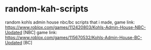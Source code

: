 # random-kah-scripts
random kohls admin house nbc/bc scripts that i made,
game link: https://www.roblox.com/games/112420803/Kohls-Admin-House-NBC-Updated [NBC]
game link: https://www.roblox.com/games/115670532/Kohls-Admin-House-BC-Updated [BC]
